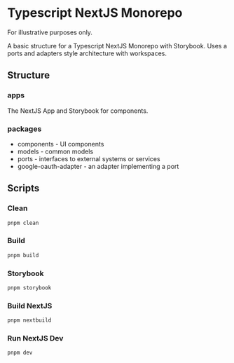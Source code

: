 # Typescript NextJS Monorepo

For illustrative purposes only.

A basic structure for a Typescript NextJS Monorepo with Storybook.
Uses a ports and adapters style architecture with workspaces.

## Structure

### apps

The NextJS App and Storybook for components.

### packages

* components - UI components
* models - common models
* ports - interfaces to external systems or services
* google-oauth-adapter - an adapter implementing a port

## Scripts

### Clean
```bash
pnpm clean
```

### Build

```bash
pnpm build
```

### Storybook

```bash
pnpm storybook
```

### Build NextJS
```bash
pnpm nextbuild
```

### Run NextJS Dev

```bash
pnpm dev
```